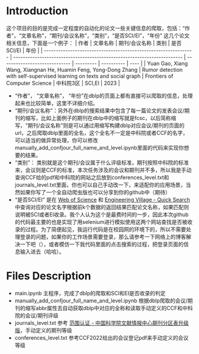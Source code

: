 # Introduction
这个项目的目的是完成一定程度的自动化的论文一些关键信息的爬取，包括：“作者”，“文章名称”，“期刊/会议名称”，“类别”，“是否SCI/EI”，“年份” 这几个论文相关信息，下面是一个例子：
| 作者                                                            | 文章名称                                                                | 期刊/会议名称                 | 类别      | 是否SCI/EI | 年份 |
| --------------------------------------------------------------- | ----------------------------------------------------------------------- | ----------------------------- | --------- | ---------- | ---- |
| Yuan Gao, Xiang Wang, Xiangnan He, Huamin Feng, Yong-Dong Zhang | Rumor detection with self-supervised learning on texts and social graph | Frontiers of Computer Science | 中科院3区 | SCI,EI     | 2023 |

- “作者”， “文章名称”， “年份”在dblp的页面上都有直接可以爬取的信息，处理起来也比较简单，这里不详细介绍。
- “期刊/会议名称”：另外在dblp的搜索结果中包含了每一篇论文的发表会议/期刊的缩写，比如上面例子的期刊在dblp中的缩写就是fcsc，以后简称缩写，“期刊/会议名称”则是可以通过用缩写构建dblp对应会议/期刊的页面的url，之后爬取dblp里面的全名，这个全名不一定是中科院或者CCF的名字，可以适当的做异常处理，你可以修改manually_add_confjour_full_name_and_level.ipynb里面的代码来实现你想要的结果。
- “类别”： 类别就是这个期刊/会议属于什么评级标准，期刊按照中科院的标准来，会议则是CCF的标准，本次任务涉及的会议和期刊并不多，所以我是手动查询CCF给的pdf和中科院的网站之后放到conferences_level.txt和journals_level.txt里面，你也可以自己手动改一下，来适配你的应用场景，当然如果你写了一个全自动爬虫版也可以分享到你的github中（期待）
- “是否SCI/EI” 是在 [Web of Science](https://webofscience.clarivate.cn/wos/alldb/basic-search) 和  [Engineering Village - Quick Search](https://www.engineeringvillage.com/search/quick.url)中查询对应的论文名字根据前k个数据的返回结果匹配论文名称，如果匹配则说明被SCI或者EI收录。我个人认为这个是最费时间的一步，因此本次github的代码最主要的也是实现了用selenium进行模拟使用这两个网站查找是否被收录的过程。为了简便起见，我运行代码是在校园网的环境下的，所以不需要处理登录的问题，如果你的工作场景需要登录，那么请参考一下网络上的博客解决一下吧（），或者模仿一下我代码里面的点击搜索的过程，把登录页面的信息输入进去（哈哈）。

# Files Description
- main.ipynb
主程序，完成了dblp的爬取和SCI和EI是否收录的判定
- manually_add_confjour_full_name_and_level.ipynb
根据dblp爬取的会议/期刊的缩写abbr属性去自动获取dblp中对应的全称和读取手动定义的CCF和中科院的会议/期刊评级
- journals_level.txt
参考 [范围认证 - 中国科学院文献情报中心期刊分区表升级版](http://advanced.fenqubiao.com/Macro/Journal?name=%E8%AE%A1%E7%AE%97%E6%9C%BA%E7%A7%91%E5%AD%A6&year=2022)，手动定义的期刊等级
- conferences_level.txt
参考CCF2022给出的会议登记pdf来手动定义的会议等级
